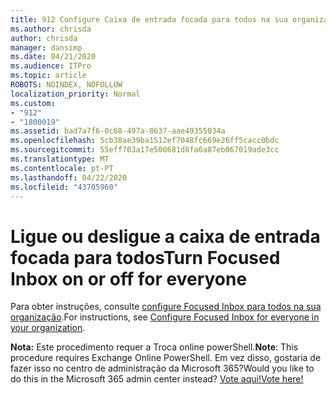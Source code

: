 ```yaml
---
title: 912 Configure Caixa de entrada focada para todos na sua organização
ms.author: chrisda
author: chrisda
manager: dansimp
ms.date: 04/21/2020
ms.audience: ITPro
ms.topic: article
ROBOTS: NOINDEX, NOFOLLOW
localization_priority: Normal
ms.custom:
- "912"
- "1800019"
ms.assetid: bad7a7f6-0c68-497a-8637-aae49355034a
ms.openlocfilehash: 5cb38ae39ba1512ef7048fc669e26ff5cacc0bdc
ms.sourcegitcommit: 55eff703a17e500681d8fa6a87eb067019ade3cc
ms.translationtype: MT
ms.contentlocale: pt-PT
ms.lasthandoff: 04/22/2020
ms.locfileid: "43705960"
---
```

# <a name="turn-focused-inbox-on-or-off-for-everyone"></a><span data-ttu-id="4164e-102">Ligue ou desligue a caixa de entrada focada para todos</span><span class="sxs-lookup"><span data-stu-id="4164e-102">Turn Focused Inbox on or off for everyone</span></span>

<span data-ttu-id="4164e-103">Para obter instruções, consulte [configure Focused Inbox para todos na sua organização](https://docs.microsoft.com/office365/admin/setup/configure-focused-inbox).</span><span class="sxs-lookup"><span data-stu-id="4164e-103">For instructions, see [Configure Focused Inbox for everyone in your organization](https://docs.microsoft.com/office365/admin/setup/configure-focused-inbox).</span></span>

<span data-ttu-id="4164e-104">**Nota:** Este procedimento requer a Troca online powerShell.</span><span class="sxs-lookup"><span data-stu-id="4164e-104">**Note**: This procedure requires Exchange Online PowerShell.</span></span> <span data-ttu-id="4164e-105">Em vez disso, gostaria de fazer isso no centro de administração da Microsoft 365?</span><span class="sxs-lookup"><span data-stu-id="4164e-105">Would you like to do this in the Microsoft 365 admin center instead?</span></span> [<span data-ttu-id="4164e-106">Vote aqui!</span><span class="sxs-lookup"><span data-stu-id="4164e-106">Vote here!</span></span>](https://go.microsoft.com/fwlink/p/?linkid=862489)
